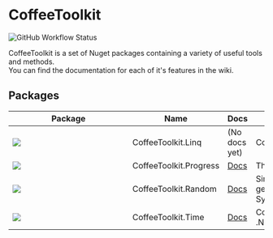 # CoffeeToolkit
![GitHub Workflow Status](https://img.shields.io/github/workflow/status/NotCoffee418/CoffeeToolkit/CICD?style=for-the-badge)

CoffeeToolkit is a set of Nuget packages containing a variety of useful tools and methods.  
You can find the documentation for each of it's features in the wiki.

## Packages

<table>
    <thead>
        <tr>
            <th style="min-width: 220px;">Package</th>
            <th>Name</th>
            <th>Docs</th>
            <th>Description</th>
        </tr>
    </thead>
    <tbody>
        <tr>
            <td><a href="https://www.nuget.org/packages/CoffeeToolkit.Linq"><img src="https://img.shields.io/nuget/v/CoffeeToolkit.Linq?style=for-the-badge" /></a></td>
            <td>CoffeeToolkit.Linq</td>
            <td>(No docs yet)</td>
            <td>Collection of useful Linq extensions</td>
        </tr>
        <tr>
            <td><a href="https://www.nuget.org/packages/CoffeeToolkit.Progress"><img src="https://img.shields.io/nuget/v/CoffeeToolkit.Progress?style=for-the-badge" /></a></td>
            <td>CoffeeToolkit.Progress</td>
            <td><a href="https://github.com/NotCoffee418/CoffeeToolkit/wiki/Progress.ProgressTracker">Docs</a></td>
            <td>Thread-safe progress tracking methods</td>
        </tr>
        <tr>
            <td><a href="https://www.nuget.org/packages/CoffeeToolkit.Random"><img src="https://img.shields.io/nuget/v/CoffeeToolkit.Random?style=for-the-badge" /></a></td>
            <td>CoffeeToolkit.Random</td>
            <td><a href="https://github.com/NotCoffee418/CoffeeToolkit/wiki/Random.Rng">Docs</a></td>
            <td>Simplified cryptographically secure random number<br> generator for various datatypes using<br>System.Security.Cryptography.RandomNumberGenerator</td>
        </tr>
        <tr>
            <td><a href="https://www.nuget.org/packages/CoffeeToolkit.Time"><img src="https://img.shields.io/nuget/v/CoffeeToolkit.Time?style=for-the-badge" /></a></td>
            <td>CoffeeToolkit.Time</td>
            <td><a href="https://github.com/NotCoffee418/CoffeeToolkit/wiki/Time">Docs</a></td>
            <td>Collection of useful methods for working with time in .NET</td>
        </tr>
    </tbody>
</table>
